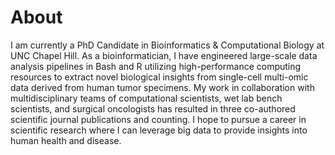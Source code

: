 # About

I am currently a PhD Candidate in Bioinformatics & Computational Biology at UNC Chapel Hill. As a bioinformatician, I have engineered large-scale data analysis pipelines in Bash and R utilizing high-performance computing resources to extract novel biological insights from single-cell multi-omic data derived from human tumor specimens. My work in collaboration with multidisciplinary teams of computational scientists, wet lab bench scientists, and surgical oncologists has resulted in three co-authored scientific journal publications and counting. I hope to pursue a career in scientific research where I can leverage big data to provide insights into human health and disease.  

